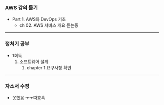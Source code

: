 ### AWS 강의 듣기

- Part 1. AWS와 DevOps 기초 
  - ch 02. AWS 서비스 개요 듣는중
---
### 정처기 공부

- 1회독
  1. 소프트웨어 설계
     1. chapter 1 요구사항 확인
---
### 자소서 수정

- 못했음 ㅜㅜ따흐흑